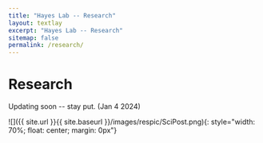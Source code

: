 ```yaml
---
title: "Hayes Lab -- Research"
layout: textlay
excerpt: "Hayes Lab -- Research"
sitemap: false
permalink: /research/
---
```


# Research

Updating soon -- stay put. (Jan 4 2024)

![]({{ site.url }}{{ site.baseurl }}/images/respic/SciPost.png){: style="width: 70%; float: center; margin: 0px"}


